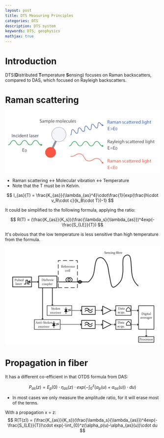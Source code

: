 ```yaml
---
layout: post
title: DTS Measuring Principles
categories: DTS
description: DTS system
keywords: DTS, geophysics
mathjax: true
---
```


# Introduction
DTS(**D**istributed **T**emperature **S**ensing) focuses on Raman backscatters, compared to DAS, which focused on Rayleigh backscatters. 

# Raman scattering

![](/images/blog/DTS/ramanscattering.png)

- Raman scattering <-> Molecular vibration <-> Temperature
- Note that the T must be in Kelvin.

$$
I_{as}(T) = \frac{K_{as}}{\lambda_{as}^4}\cdot\frac{1}{exp(\frac{h\cdot v_R\cdot c}{k_B\cdot T})-1}
$$

It could be simplified to the following formula, applying the ratio: 

$$
R(T) = (\frac{K_{as}}{K_s})(\frac{\lambda_s}{\lambda_{as}})^4exp(-\frac{S_{LE}}{T})
$$

It's obvious that the low temperature is less sensitive than high temperature from the formula.

![](/images/blog/DTS/acq.png)

# Propagation in fiber

It has a different co-efficient in that OTDS formula from DAS: 

$$
P_{as}(z) = E_p(0)\cdot \eta_{as}(z)\cdot exp(-\int_{0}^z(\alpha_p(u)+\alpha_{as}(u))\cdot du)
$$
- In most cases we only measure the amplitude ratio, for it will erase most of the terms.

With a propagation x = z: 
$$
R(T(z)) = (\frac{K_{as}}{K_s})(\frac{\lambda_s}{\lambda_{as}})^4exp(-\frac{S_{LE}}{T})\cdot exp(-\int_{0}^z(\alpha_p(u)-\alpha_{as}(u))\cdot du
$$